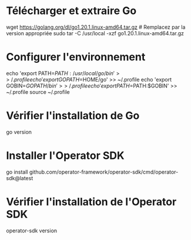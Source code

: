 # Télécharger et extraire Go
wget https://golang.org/dl/go1.20.1.linux-amd64.tar.gz  # Remplacez par la version appropriée
sudo tar -C /usr/local -xzf go1.20.1.linux-amd64.tar.gz

# Configurer l'environnement
echo 'export PATH=$PATH:/usr/local/go/bin' >> ~/.profile
echo 'export GOPATH=$HOME/go' >> ~/.profile
echo 'export GOBIN=$GOPATH/bin' >> ~/.profile
echo 'export PATH=$PATH:$GOBIN' >> ~/.profile
source ~/.profile

# Vérifier l'installation de Go
go version

# Installer l'Operator SDK
go install github.com/operator-framework/operator-sdk/cmd/operator-sdk@latest

# Vérifier l'installation de l'Operator SDK
operator-sdk version
